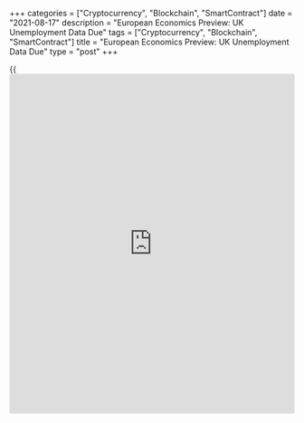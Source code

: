 +++
categories = ["Cryptocurrency", "Blockchain", "SmartContract"]
date = "2021-08-17"
description = "European Economics Preview: UK Unemployment Data Due"
tags = ["Cryptocurrency", "Blockchain", "SmartContract"]
title = "European Economics Preview: UK Unemployment Data Due"
type = "post"
+++

{{<iframe id="large-banner" src="https://www.bounty.group/#slide=28.0" width="100%" height="600" scrolling="no" style="border: 0px solid rgb(216, 221, 230); border-radius: 3px;">}}

Unemployment data from the UK is due on Tuesday, headlining a light day
for the European economic [news](https://www.letsplayfx.com/blog/forex-news-website/).

At 2.00 am ET, the Office for National Statistics releases UK
unemployment data. The jobless rate is forecast to remain unchanged at
4.8 percent in three months to June.

At 3.00 am ET, GDP data is due from Hungary. The [economy][1] is
projected to grow 17.1 percent on year, reversing a 2.1 percent fall in
the first quarter.

Half an hour later, GDP, consumer spending and foreign trade figures are
due from the Netherlands.

At 5.00 am ET, Eurostat is set to issue euro area revised GDP data and
construction output figures. The economy is forecast to grow 2 percent
sequentially in the second quarter, unchanged from the previous
estimate.

For comments and feedback [contact](https://www.playgroundfx.com/contact/): editorial@rtt[news](https://www.letsplayfx.com/blog/forex-news-website/).com

[Economic News][1]

 **What parts of the world are seeing the best (and worst) economic
performances lately? Click[here][2] to check out our [Econ Scorecard][2]
and find out! See up-to-the-moment [ranking](https://www.playgroundfx.com/blog/crypto-exchange-ranking/)s for the best and worst
performers in [GDP][2], [unemployment rate][3], [inflation][4] and much
more.**

   1. www.rtt[news](https://www.letsplayfx.com/blog/forex-news-website/).com/Content/EconomicNews.aspx
   2. www.rtt[news](https://www.letsplayfx.com/blog/forex-news-website/).com/economic-scorecard/world-rank/GDP/highest-performance.aspx
   3. www.rtt[news](https://www.letsplayfx.com/blog/forex-news-website/).com/economic-scorecard/world-rank/unemployment-rate/lowest-performance.aspx
   4. www.rtt[news](https://www.letsplayfx.com/blog/forex-news-website/).com/economic-scorecard/world-rank/CPI/highest-performance.aspx